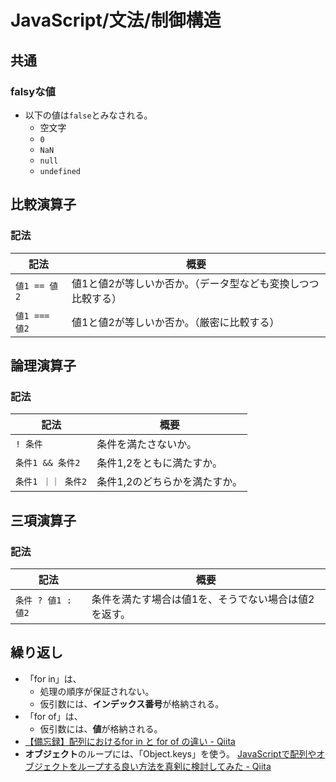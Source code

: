 # JavaScript/文法/制御構造

## 共通

### falsyな値

- 以下の値は`false`とみなされる。
  - 空文字
  - `0`
  - `NaN`
  - `null`
  - `undefined`

## 比較演算子

### 記法

| 記法          | 概要                                                         |
| ------------- | ------------------------------------------------------------ |
| `値1 == 値2`  | 値1と値2が等しいか否か。（データ型なども変換しつつ比較する） |
| `値1 === 値2` | 値1と値2が等しいか否か。（厳密に比較する）                   |

## 論理演算子

### 記法

| 記法               | 概要                          |
| ------------------ | ----------------------------- |
| `! 条件`           | 条件を満たさないか。          |
| `条件1 && 条件2`   | 条件1,2をともに満たすか。     |
| `条件1 ｜｜ 条件2` | 条件1,2のどちらかを満たすか。 |

## 三項演算子

### 記法

| 記法               | 概要                                                 |
| ------------------ | ---------------------------------------------------- |
| `条件 ? 値1 : 値2` | 条件を満たす場合は値1を、そうでない場合は値2を返す。 |

## 繰り返し

- 「for in」は、
  - 処理の順序が保証されない。
  - 仮引数には、**インデックス番号**が格納される。
- 「for of」は、
  - 仮引数には、**値**が格納される。
- [【備忘録】配列におけるfor in と for of の違い - Qiita](https://qiita.com/nak435/items/0620284e74138ddb3dd4)
- **オブジェクト**のループには、「Object.keys」を使う。
  [JavaScriptで配列やオブジェクトをループする良い方法を真剣に検討してみた - Qiita](https://qiita.com/endam/items/808a084859e3a101ab8f)
